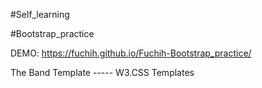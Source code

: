 #Self_learning

#Bootstrap_practice

DEMO: https://fuchih.github.io/Fuchih-Bootstrap_practice/

The Band Template ----- W3.CSS Templates
